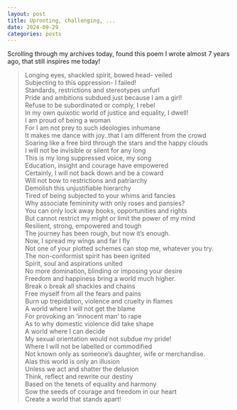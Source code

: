 ```yaml
---
layout: post
title: Uprooting, challenging, ...
date: 2024-09-29
categories: posts
---
```


Scrolling through my archives today, found this poem I wrote almost 7 years ago, that still inspires me today!

> Longing eyes, shackled spirit, bowed head- veiled <br>
> Subjecting to this oppression- I failed!<br>
> Standards, restrictions and stereotypes unfurl<br>
> Pride and ambitions subdued just because I am a girl!<br>
> Refuse to be subordinated or comply, I rebel<br>
> In my own quixotic world of justice and equality, I dwell!<br>
> I am proud of being a woman<br>
> For I am not prey to such ideologies inhumane<br>
> It makes me dance with joy..that I am different from the crowd<br>
> Soaring like a free bird through the stars and the happy clouds<br>
> I will not be invisible or silent for any long<br>
> This is my long suppressed voice, my song<br>
> Education, insight and courage have empowered<br>
> Certainly, I will not back down and be a coward<br>
> Will not bow to restrictions and patriarchy<br>
> Demolish this unjustifiable hierarchy<br>
> Tired of being subjected to your whims and fancies<br>
> Why associate femininity with only roses and pansies?<br>
> You can only lock away books, opportunities and rights<br>
> But cannot restrict my might or limit the power of my mind<br>
> Resilient, strong, empowered and tough<br>
> The journey has been rough, but now it’s enough.<br>
> Now, I spread my wings and far I fly<br>
> Not one of your plotted schemes can stop me, whatever you try.<br>
> The non-conformist spirit has been ignited<br>
> Spirit, soul and aspirations united<br>
> No more domination, blinding or imposing your desire<br>
> Freedom and happiness bring a world much higher.<br>
> Break o break all shackles and chains<br>
> Free myself from all the fears and pains<br>
> Burn up trepidation, violence and cruelty in flames<br>
> A world where I will not get the blame<br>
> For provoking an ‘innocent man’ to rape<br>
> As to why domestic violence did take shape<br>
> A world where I can decide<br>
> My sexual orientation would not subdue my pride!<br>
> Where I will not be labelled or commodified<br>
> Not known only as someone’s daughter, wife or merchandise.<br>
> Alas this world is only an illusion<br>
> Unless we act and shatter the delusion<br>
> Think, reflect and rewrite our destiny<br>
> Based on the tenets of equality and harmony<br>
> Sow the seeds of courage and freedom in our heart<br>
> Create a world that stands apart!<br>
